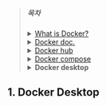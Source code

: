 > ##### **목차**
>
> <details>
> <summary><a href="../README.md">What is Docker?</a></summary>
> <!-- summary  -->
> 	<ul>
>         <li>1. What is Docker?</li>
>         <li>2. Virtualization(가상화)</li>
>         <li>3. Docker Container</li>
>         <li>4. Docker Architecture</li>
>         <li>5. Docker Engine</li>
>         <li>6. Docker Daemon</li>
>         <li>7. Docker Client</li>
>         <li>8. Docker Registries</li>
>         <li>9. Docker Object</li>
>     </ul>
> </details>
><details>
> <summary><a href="../01.docker-docs/README.md">Docker doc.</a></summary>
> <!-- summary  -->
> 	<ul>
>      <li>1. Docker lifecycle</li>
>         <li></li>
>     </ul>
>    </details>
> 
><details>
> <summary><a href="../02.docker-hub/README.md">Docker hub</a></summary>
> <!-- summary  -->
> 	<ul>
>      <li>1. Docker lifecycle</li>
>         <li></li>
>     </ul>
>    </details>
> 
><details>
> <summary><a href="../03.docker-compose/README.md">Docker compose</a></summary>
> <!-- summary  -->
> 	<ul>
>      <li>1. Docker lifecycle</li>
>         <li></li>
>     </ul>
>    </details>
> 
>
> <details>
> <summary><strong>Docker desktop</strong></summary>
> <!-- summary  -->
> 	<ul>
>         <li>1. Docker lifecycle</li>
>         <li></li>
>     </ul>
> </details>

## 1. Docker Desktop

